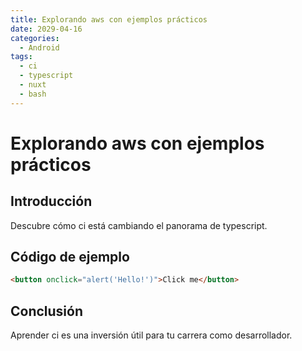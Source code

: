 ```yaml
---
title: Explorando aws con ejemplos prácticos
date: 2029-04-16
categories:
  - Android
tags:
  - ci
  - typescript
  - nuxt
  - bash
---
```


# Explorando aws con ejemplos prácticos

## Introducción

Descubre cómo ci está cambiando el panorama de typescript.

## Código de ejemplo

```html
<button onclick="alert('Hello!')">Click me</button>
```

## Conclusión

Aprender ci es una inversión útil para tu carrera como desarrollador.